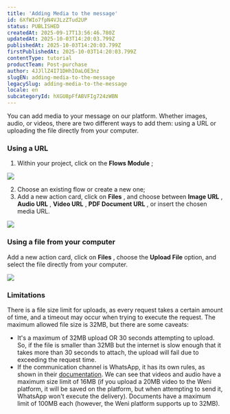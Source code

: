 ```yaml
---
title: 'Adding Media to the message'
id: 6XfWIo7fpN4VJLzZTud2UP
status: PUBLISHED
createdAt: 2025-09-17T13:56:46.780Z
updatedAt: 2025-10-03T14:20:03.799Z
publishedAt: 2025-10-03T14:20:03.799Z
firstPublishedAt: 2025-10-03T14:20:03.799Z
contentType: tutorial
productTeam: Post-purchase
author: 4JJllZ4I71DHhIOaLOE3nz
slugEN: adding-media-to-the-message
legacySlug: adding-media-to-the-message
locale: en
subcategoryId: hXGU8pFfABVFIg724zWBN
---
```


You can add media to your message on our platform. Whether images, audio, or videos, there are two different ways to add them: using a URL or uploading the file directly from your computer.

### Using a URL
  1. Within your project, click on the **Flows Module** ;

![](https://cdn.statically.io/gh/vtexdocs/help-center-content/refs/heads/main/docs/en/tutorials/weni-by-vtex/flows/adding-media-to-the-message_1.png)

  2. Choose an existing flow or create a new one;
  3. Add a new action card, click on **Files** , and choose between **Image URL** , **Audio URL** , **Video URL** , **PDF Document URL** , or insert the chosen media URL.

![](https://cdn.statically.io/gh/vtexdocs/help-center-content/refs/heads/main/docs/en/tutorials/weni-by-vtex/flows/adding-media-to-the-message_2.png)

### Using a file from your computer

Add a new action card, click on **Files** , choose the **Upload File** option, and select the file directly from your computer.

![](https://cdn.statically.io/gh/vtexdocs/help-center-content/refs/heads/main/docs/en/tutorials/weni-by-vtex/flows/adding-media-to-the-message_3.png)

### Limitations

There is a file size limit for uploads, as every request takes a certain amount of time, and a timeout may occur when trying to execute the request. The maximum allowed file size is 32MB, but there are some caveats:

  * It's a maximum of 32MB upload OR 30 seconds attempting to upload. So, if the file is smaller than 32MB but the internet is slow enough that it takes more than 30 seconds to attach, the upload will fail due to exceeding the request time.
  * If the communication channel is WhatsApp, it has its own rules, as shown in their [documentation](https://developers.facebook.com/docs/whatsapp/cloud-api/reference/media#supported-media-types). We can see that videos and audio have a maximum size limit of 16MB (if you upload a 20MB video to the Weni platform, it will be saved on the platform, but when attempting to send it, WhatsApp won't execute the delivery). Documents have a maximum limit of 100MB each (however, the Weni platform supports up to 32MB).
